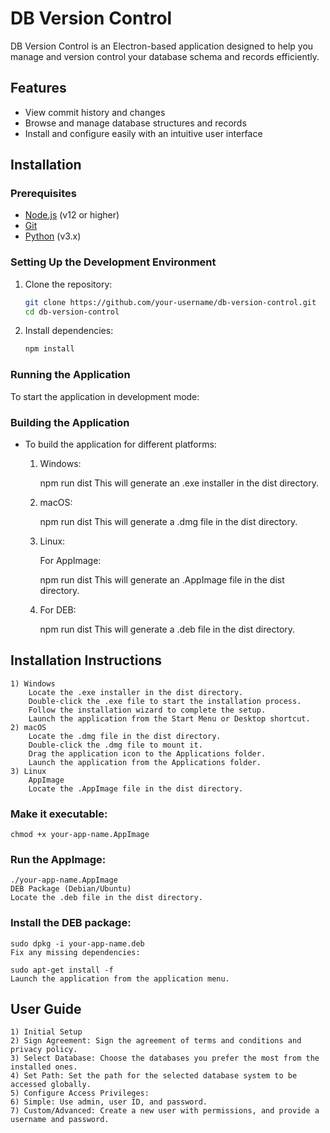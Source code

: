 # DB Version Control

DB Version Control is an Electron-based application designed to help you manage and version control your database schema and records efficiently.

## Features

- View commit history and changes
- Browse and manage database structures and records
- Install and configure easily with an intuitive user interface

## Installation

### Prerequisites

- [Node.js](https://nodejs.org/) (v12 or higher)
- [Git](https://git-scm.com/)
- [Python](https://www.python.org/) (v3.x)

### Setting Up the Development Environment

1. Clone the repository:

    ```bash
    git clone https://github.com/your-username/db-version-control.git
    cd db-version-control
    ```

2. Install dependencies:

    ```bash
    npm install
    ```

### Running the Application

To start the application in development mode:

### Building the Application
- To build the application for different platforms:

    1) Windows:

        npm run dist
        This will generate an .exe installer in the dist directory.

    2) macOS:

        npm run dist
        This will generate a .dmg file in the dist directory.

    3) Linux:

        For AppImage:

        npm run dist
        This will generate an .AppImage file in the dist directory.

    4) For DEB:

        npm run dist
        This will generate a .deb file in the dist directory.

## Installation Instructions
    1) Windows
        Locate the .exe installer in the dist directory.
        Double-click the .exe file to start the installation process.
        Follow the installation wizard to complete the setup.
        Launch the application from the Start Menu or Desktop shortcut.
    2) macOS
        Locate the .dmg file in the dist directory.
        Double-click the .dmg file to mount it.
        Drag the application icon to the Applications folder.
        Launch the application from the Applications folder.
    3) Linux
        AppImage
        Locate the .AppImage file in the dist directory.

### Make it executable:

    chmod +x your-app-name.AppImage

### Run the AppImage:

    ./your-app-name.AppImage
    DEB Package (Debian/Ubuntu)
    Locate the .deb file in the dist directory.

### Install the DEB package:

    sudo dpkg -i your-app-name.deb
    Fix any missing dependencies:

    sudo apt-get install -f
    Launch the application from the application menu.

## User Guide
    1) Initial Setup
    2) Sign Agreement: Sign the agreement of terms and conditions and privacy policy.
    3) Select Database: Choose the databases you prefer the most from the installed ones.
    4) Set Path: Set the path for the selected database system to be accessed globally.
    5) Configure Access Privileges:
    6) Simple: Use admin, user ID, and password.
    7) Custom/Advanced: Create a new user with permissions, and provide a username and password.